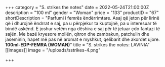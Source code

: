 +++
category = "S. strikes the notes"
date = 2022-05-24T21:00:00Z
description = "100 ml"
gender = "Woman"
price = "133"
productID = "67"
shortDescription = "Parfumi i femrës ëndërrimtare. Asaj që jeton për lirinë që i dhurojnë ëndrrat e saj, pa u përpjekur ta kuptojnë, pa u interesuar të bindë askënd. E joshur vetëm nga dëshira e saj për të jetuar çdo fantazi të sajën. Me bazë kryesore mollën, qitron dhe zambakun, patchulin dhe jaseminin, hapet më pas në aromat e myshkut, qelibarit dhe akordet ujore. **100ml-EDP-FEMRA (WOMAN)**"
title = "S. strikes the notes: LAVINIA"
[[images]]
image = "/uploads/sstrikes-4.png"

+++
